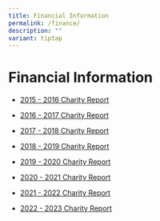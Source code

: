 ```yaml
---
title: Financial Information
permalink: /finance/
description: ""
variant: tiptap
---
```

<h1>Financial Information</h1>
<ul>
<li>
<p><a href="/files/2015%202016%20CHARITY%20REPORT%20-%20Anglo-Chinese%20School%20(Junior).pdf" rel="noopener noreferrer nofollow" target="_blank">2015 - 2016 Charity Report</a>
</p>
</li>
<li>
<p><a href="/files/Financial%20Information%20for%20FY17_ACSJ_V.pdf" rel="noopener noreferrer nofollow" target="_blank">2016 - 2017 Charity Report</a>
</p>
</li>
<li>
<p><a href="/files/2018%20Charity%20Report%20Anglo-Chinese%20School%20(Junior).pdf" rel="noopener noreferrer nofollow" target="_blank">2017 - 2018 Charity Report</a>
</p>
</li>
<li>
<p><a href="/files/ACSJ_Summary%20of%20Donations%20related%20Funds%20Financial%20Information%20for%20FY2019.pdf" rel="noopener noreferrer nofollow" target="_blank">2018 - 2019 Charity Report</a>
</p>
</li>
<li>
<p><a href="/files/ACSJ%20Summary%20of%20Donations%20related%20Funds%20Financial%20Information%20Table%20for%20FY2020.pdf" rel="noopener noreferrer nofollow" target="_blank">2019 - 2020 Charity Report</a>
</p>
</li>
<li>
<p><a href="/files/2021%202022%20charity%20report%20anglo-chinese%20school%20(junior).pdf" rel="noopener noreferrer nofollow" target="_blank">2020 - 2021 Charity Report</a>
</p>
</li>
<li>
<p><a href="/files/ACSJ_Summary_of_Donations_related_Funds_Financial_Information_Table2023.pdf" rel="noopener nofollow" target="_blank">2021 - 2022 Charity Report</a>
</p>
</li>
<li>
<p><a href="/files/Sumary_of_Donations_related_Funds_Financial_Information_Table_ACS_Junior2022.pdf" rel="noopener nofollow" target="_blank">2022 - 2023 Charity Report</a>
</p>
</li>
</ul>
<p></p>
